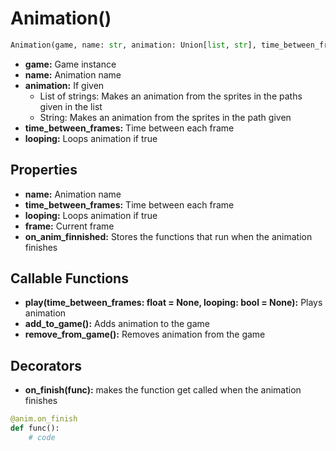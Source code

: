# Animation()

```py
Animation(game, name: str, animation: Union[list, str], time_between_frames: float = 1, looping: bool = True)
```

  * **game:** Game instance
  * **name:** Animation name
  * **animation:** If given
    * List of strings: Makes an animation from the sprites in the paths given in the list
    * String: Makes an animation from the sprites in the path given
  * **time_between_frames:** Time between each frame
  * **looping:** Loops animation if true

## Properties

  * **name:** Animation name
  * **time_between_frames:** Time between each frame
  * **looping:** Loops animation if true
  * **frame:** Current frame
  * **on_anim_finnished:** Stores the functions that run when the animation finishes

## Callable Functions

  * **play(time_between_frames: float = None, looping: bool = None):** Plays animation
  * **add_to_game():** Adds animation to the game
  * **remove_from_game():** Removes animation from the game

## Decorators

  * **on_finish(func):** makes the function get called when the animation finishes

```py
@anim.on_finish
def func():
    # code
```